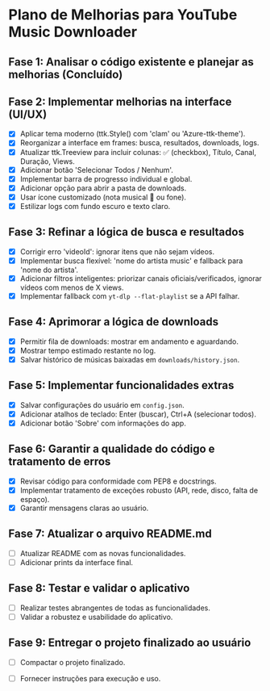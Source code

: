 # Plano de Melhorias para YouTube Music Downloader

## Fase 1: Analisar o código existente e planejar as melhorias (Concluído)

## Fase 2: Implementar melhorias na interface (UI/UX)
- [x] Aplicar tema moderno (ttk.Style() com \'clam\' ou \'Azure-ttk-theme\').
- [x] Reorganizar a interface em frames: busca, resultados, downloads, logs.
- [x] Atualizar ttk.Treeview para incluir colunas: ✅ (checkbox), Título, Canal, Duração, Views.
- [x] Adicionar botão \'Selecionar Todos / Nenhum\'.
- [x] Implementar barra de progresso individual e global.
- [x] Adicionar opção para abrir a pasta de downloads.
- [x] Usar ícone customizado (nota musical 🎵 ou fone).
- [x] Estilizar logs com fundo escuro e texto claro.

## Fase 3: Refinar a lógica de busca e resultados

- [x] Corrigir erro \'videoId\': ignorar itens que não sejam vídeos.
- [x] Implementar busca flexível: \'nome do artista music\' e fallback para \'nome do artista\'.
- [x] Adicionar filtros inteligentes: priorizar canais oficiais/verificados, ignorar vídeos com menos de X views.
- [x] Implementar fallback com `yt-dlp --flat-playlist` se a API falhar.

## Fase 4: Aprimorar a lógica de downloads
- [x] Permitir fila de downloads: mostrar em andamento e aguardando.
- [x] Mostrar tempo estimado restante no log.
- [x] Salvar histórico de músicas baixadas em `downloads/history.json`.

## Fase 5: Implementar funcionalidades extras
- [x] Salvar configurações do usuário em `config.json`.
- [x] Adicionar atalhos de teclado: Enter (buscar), Ctrl+A (selecionar todos).
- [x] Adicionar botão \'Sobre\' com informações do app.
## Fase 6: Garantir a qualidade do código e tratamento de erros

- [x] Revisar código para conformidade com PEP8 e docstrings.
- [x] Implementar tratamento de exceções robusto (API, rede, disco, falta de espaço).
- [x] Garantir mensagens claras ao usuário.

## Fase 7: Atualizar o arquivo README.md

- [ ] Atualizar README com as novas funcionalidades.
- [ ] Adicionar prints da interface final.

## Fase 8: Testar e validar o aplicativo

- [ ] Realizar testes abrangentes de todas as funcionalidades.
- [ ] Validar a robustez e usabilidade do aplicativo.

## Fase 9: Entregar o projeto finalizado ao usuário

- [ ] Compactar o projeto finalizado.
- [ ] Fornecer instruções para execução e uso.

